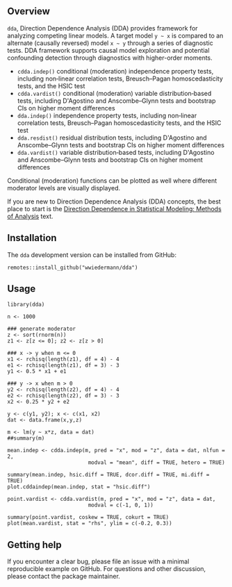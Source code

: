## Overview

`dda`, Direction Dependence Analysis (DDA) provides framework for analyzing competing linear models. A target model `y ~ x` is compared to an alternate (causally reversed) model `x ~ y` through a series of diagnostic tests. DDA framework supports causal model exploration and potential confounding detection through diagnostics with higher-order moments.

* `cdda.indep()` conditional (moderation) independence property tests, including non‐linear correlation tests, Breusch–Pagan homoscedasticity tests, and the HSIC test 
* `cdda.vardist()` conditional (moderation) variable distribution‐based tests, including D'Agostino and Anscombe–Glynn tests and bootstrap CIs on higher moment differences
* `dda.indep()` independence property tests, including non‐linear correlation tests, Breusch–Pagan homoscedasticity tests, and the HSIC test 
* `dda.resdist()` residual distribution tests, including D'Agostino and Anscombe–Glynn tests and bootstrap CIs on higher moment differences
* `dda.vardist()` variable distribution‐based tests, including D'Agostino and Anscombe–Glynn tests and bootstrap CIs on higher moment differences

Conditional (moderation) functions can be plotted as well where different moderator levels are visually displayed. 

If you are new to Direction Dependence Analysis (DDA) concepts, the best place to start is the [Direction Dependence in Statistical Modeling: Methods of Analysis](https://onlinelibrary.wiley.com/doi/book/10.1002/9781119523024) text.

## Installation

The `dda` development version can be installed from GitHub: 

```
remotes::install_github("wwiedermann/dda")
```

## Usage

```
library(dda)
```


```
n <- 1000

### generate moderator
z <- sort(rnorm(n))
z1 <- z[z <= 0]; z2 <- z[z > 0]

### x -> y when m <= 0
x1 <- rchisq(length(z1), df = 4) - 4
e1 <- rchisq(length(z1), df = 3) - 3
y1 <- 0.5 * x1 + e1

### y -> x when m > 0
y2 <- rchisq(length(z2), df = 4) - 4
e2 <- rchisq(length(z2), df = 3) - 3
x2 <- 0.25 * y2 + e2

y <- c(y1, y2); x <- c(x1, x2)
dat <- data.frame(x,y,z)

m <- lm(y ~ x*z, data = dat)
##summary(m)
```

```
mean.indep <- cdda.indep(m, pred = "x", mod = "z", data = dat, nlfun = 2,
                          modval = "mean", diff = TRUE, hetero = TRUE)

summary(mean.indep, hsic.diff = TRUE, dcor.diff = TRUE, mi.diff = TRUE)
plot.cddaindep(mean.indep, stat = "hsic.diff")
```

```
point.vardist <- cdda.vardist(m, pred = "x", mod = "z", data = dat,
                          modval = c(-1, 0, 1))

summary(point.vardist, coskew = TRUE, cokurt = TRUE)
plot(mean.vardist, stat = "rhs", ylim = c(-0.2, 0.3))
```

## Getting help

If you encounter a clear bug, please file an issue with a minimal reproducible example on GitHub. For questions and other discussion, please contact the package maintainer.
